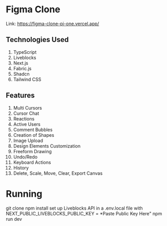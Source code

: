 # Figma Clone
Link: https://figma-clone-pi-one.vercel.app/

## Technologies Used
1. TypeScript
2. Liveblocks
3. Next.js
4. Fabric.js
5. Shadcn
6. Tailwind CSS

## Features
1. Multi Cursors
2. Cursor Chat
3. Reactions
4. Active Users
5. Comment Bubbles
6. Creation of Shapes
7. Image Upload
8. Design Elements Customization
9. Freeform Drawing
10. Undo/Redo
11. Keyboard Actions
12. History
13. Delete, Scale, Move, Clear, Export Canvas

# Running
git clone
npm install
set up Liveblocks API in a .env.local file with NEXT_PUBLIC_LIVEBLOCKS_PUBLIC_KEY = *Paste Public Key Here"
npm run dev

